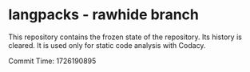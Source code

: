 # langpacks - rawhide branch

This repository contains the frozen state of the repository.
Its history is cleared. It is used only for static code
analysis with Codacy.

Commit Time: 1726190895